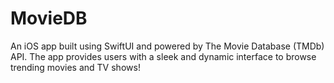# MovieDB
An iOS app built using SwiftUI and powered by The Movie Database (TMDb) API. The app provides users with a sleek and dynamic interface to browse trending movies and TV shows!
